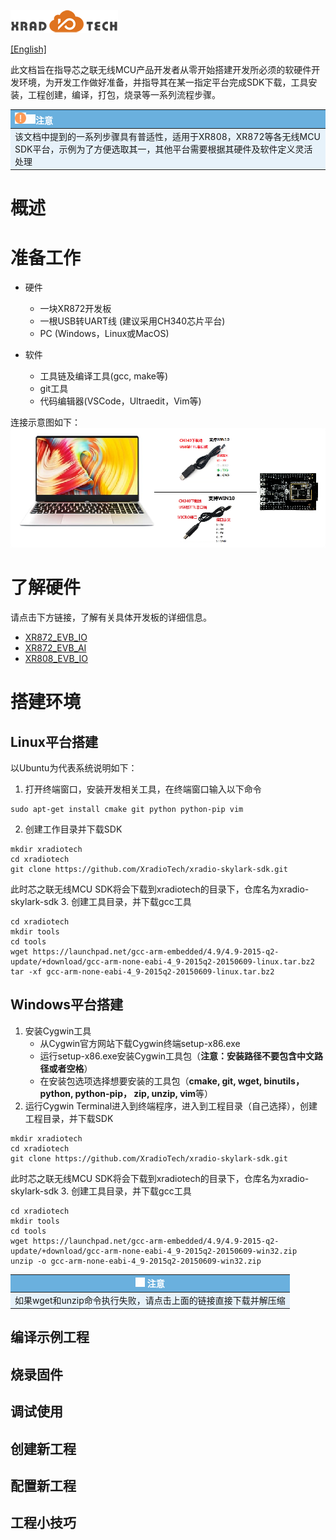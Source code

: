 
![](../../images/XRADIOTECHLOGO.png)

[[English]](index-en.md)

此文档旨在指导芯之联无线MCU产品开发者从零开始搭建开发所必须的软硬件开发环境，为开发工作做好准备，并指导其在某一指定平台完成SDK下载，工具安装，工程创建，编译，打包，烧录等一系列流程步骤。

<style>
table th:first-of-type  { width: 300pix; }
table th:first-child { color: white; background-color: #6ab0de; }
table td:first-child { background-color: #e7f2fa; }
</style>

|<img src="../../images/note.png" width=18>![](../../images/note-white-15.png)注意|
|:---- |
|该文档中提到的一系列步骤具有普适性，适用于XR808，XR872等各无线MCU SDK平台，示例为了方便选取其一，其他平台需要根据其硬件及软件定义灵活处理|

# 概述

# 准备工作
* 硬件
    * 一块XR872开发板
    * 一根USB转UART线 (建议采用CH340芯片平台)
    * PC (Windows，Linux或MacOS)

* 软件
    * 工具链及编译工具(gcc, make等)
    * git工具
    * 代码编辑器(VSCode，Ultraedit，Vim等)

连接示意图如下：  
![](../../images/PC2MCU.png)

# 了解硬件
请点击下方链接，了解有关具体开发板的详细信息。  
* [XR872_EVB_IO](xr872_evb_io.md)
* [XR872_EVB_AI](xr872_evb_AI.md)
* [XR808_EVB_IO](xr808_evb_io.md)

# 搭建环境
## Linux平台搭建
以Ubuntu为代表系统说明如下：
1. 打开终端窗口，安装开发相关工具，在终端窗口输入以下命令
```
sudo apt-get install cmake git python python-pip vim
```
2. 创建工作目录并下载SDK
```
mkdir xradiotech
cd xradiotech
git clone https://github.com/XradioTech/xradio-skylark-sdk.git
```
此时芯之联无线MCU SDK将会下载到xradiotech的目录下，仓库名为xradio-skylark-sdk
3. 创建工具目录，并下载gcc工具
```
cd xradiotech
mkdir tools
cd tools
wget https://launchpad.net/gcc-arm-embedded/4.9/4.9-2015-q2-update/+download/gcc-arm-none-eabi-4_9-2015q2-20150609-linux.tar.bz2
tar -xf gcc-arm-none-eabi-4_9-2015q2-20150609-linux.tar.bz2
```
## Windows平台搭建
1. 安装Cygwin工具
     * 从Cygwin官方网站下载Cygwin终端setup-x86.exe
     * 运行setup-x86.exe安装Cygwin工具包（**注意：安装路径不要包含中文路径或者空格**）
     * 在安装包选项选择想要安装的工具包（**cmake, git, wget, binutils， python, python-pip， zip, unzip, vim**等）
2. 运行Cygwin Terminal进入到终端程序，进入到工程目录（自己选择），创建工程目录，并下载SDK
```
mkdir xradiotech
cd xradiotech
git clone https://github.com/XradioTech/xradio-skylark-sdk.git
```
此时芯之联无线MCU SDK将会下载到xradiotech的目录下，仓库名为xradio-skylark-sdk
3. 创建工具目录，并下载gcc工具
```
cd xradiotech
mkdir tools
cd tools
wget https://launchpad.net/gcc-arm-embedded/4.9/4.9-2015-q2-update/+download/gcc-arm-none-eabi-4_9-2015q2-20150609-win32.zip
unzip -o gcc-arm-none-eabi-4_9-2015q2-20150609-win32.zip
```

|<img src="../../images/note-white.png" width=15/>  注意|
|----|
|如果wget和unzip命令执行失败，请点击上面的链接直接下载并解压缩|

## 编译示例工程

## 烧录固件

## 调试使用

## 创建新工程

## 配置新工程

## 工程小技巧
